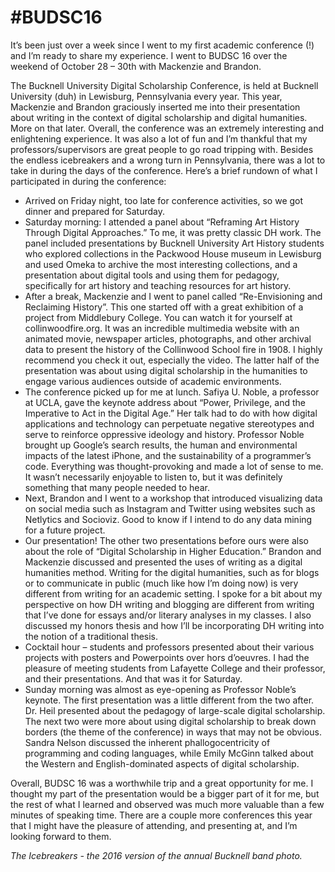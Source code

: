 # #BUDSC16
It’s been just over a week since I went to my first academic conference (!) and I’m ready to share my experience. I went to BUDSC 16 over the weekend of October 28 – 30th with Mackenzie and Brandon.

The Bucknell University Digital Scholarship Conference, is held at Bucknell University (duh) in Lewisburg, Pennsylvania every year. This year, Mackenzie and Brandon graciously inserted me into their presentation about writing in the context of digital scholarship and digital humanities. More on that later. Overall, the conference was an extremely interesting and enlightening experience. It was also a lot of fun and I’m thankful that my professors/supervisors are great people to go road tripping with. Besides the endless icebreakers and a wrong turn in Pennsylvania, there was a lot to take in during the days of the conference. Here’s a brief rundown of what I participated in during the conference:

 - Arrived on Friday night, too late for conference activities, so we got dinner and prepared for Saturday.
 - Saturday morning: I attended a panel about “Reframing Art History Through Digital Approaches.” To me, it was pretty classic DH work. The panel included presentations by Bucknell University Art History students who explored collections in the Packwood House museum in Lewisburg and used Omeka to archive the most interesting collections, and a presentation about digital tools and using them for pedagogy, specifically for art history and teaching resources for art history.
 - After a break, Mackenzie and I went to panel called “Re-Envisioning and Reclaiming History”. This one started off with a great exhibition of a project from Middlebury College. You can watch it for yourself at collinwoodfire.org. It was an incredible multimedia website with an animated movie, newspaper articles, photographs, and other archival data to present the history of the Collinwood School fire in 1908. I highly recommend you check it out, especially the video. The latter half of the presentation was about using digital scholarship in the humanities to engage various audiences outside of academic environments.
 - The conference picked up for me at lunch. Safiya U. Noble, a professor at UCLA, gave the keynote address about “Power, Privilege, and the Imperative to Act in the Digital Age.” Her talk had to do with how digital applications and technology can perpetuate negative stereotypes and serve to reinforce oppressive ideology and history. Professor Noble brought up Google’s search results, the human and environmental impacts of the latest iPhone, and the sustainability of a programmer’s code. Everything was thought-provoking and made a lot of sense to me. It wasn’t necessarily enjoyable to listen to, but it was definitely something that many people needed to hear.
 - Next, Brandon and I went to a workshop that introduced visualizing data on social media such as Instagram and Twitter using websites such as Netlytics and Socioviz. Good to know if I intend to do any data mining for a future project.
 - Our presentation! The other two presentations before ours were also about the role of “Digital Scholarship in Higher Education.” Brandon and Mackenzie discussed and presented the uses of writing as a digital humanities method. Writing for the digital humanities, such as for blogs or to communicate in public (much like how I’m doing now) is very different from writing for an academic setting. I spoke for a bit about my perspective on how DH writing and blogging are different from writing that I’ve done for essays and/or literary analyses in my classes. I also discussed my honors thesis and how I’ll be incorporating DH writing into the notion of a traditional thesis.
 - Cocktail hour – students and professors presented about their various projects with posters and Powerpoints over hors d’oeuvres. I had the pleasure of meeting students from Lafayette College and their professor, and their presentations. And that was it for Saturday.
 - Sunday morning was almost as eye-opening as Professor Noble’s keynote. The first presentation was a little different from the two after. Dr. Heil presented about the pedagogy of large-scale digital scholarship. The next two were more about using digital scholarship to break down borders (the theme of the conference) in ways that may not be obvious. Sandra Nelson discussed the inherent phallogocentricity of programming and coding languages, while Emily McGinn talked about the Western and English-dominated aspects of digital scholarship.

Overall, BUDSC 16 was a worthwhile trip and a great opportunity for me. I thought my part of the presentation would be a bigger part of it for me, but the rest of what I learned and observed was much more valuable than a few minutes of speaking time. There are a couple more conferences this year that I might have the pleasure of attending, and presenting at, and I’m looking forward to them.

_The Icebreakers - the 2016 version of the annual Bucknell band photo._

